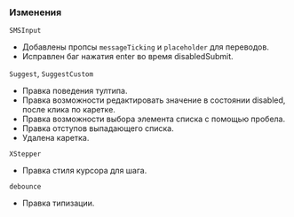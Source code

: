 ### Изменения

`SMSInput`

- Добавлены пропсы `messageTicking` и `placeholder` для переводов.
- Исправлен баг нажатия enter во время disabledSubmit.

`Suggest`, `SuggestCustom`

- Правка поведения тултипа.
- Правка возможности редактировать значение в состоянии disabled, после клика по каретке.
- Правка возможности выбора элемента списка с помощью пробела.
- Правка отступов выпадающего списка.
- Удалена каретка.

`XStepper`

- Правка стиля курсора для шага.

`debounce`

- Правка типизации.
